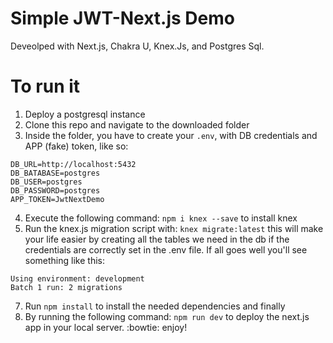 # Simple JWT-Next.js Demo
Deveolped with Next.js, Chakra U, Knex.Js, and Postgres Sql.

# To run it
1. Deploy a postgresql instance
2. Clone this repo and navigate to the downloaded folder
3. Inside the folder, you have to create your ```.env```, with DB credentials and APP (fake) token, like so:
```
DB_URL=http://localhost:5432
DB_BATABASE=postgres
DB_USER=postgres
DB_PASSWORD=postgres
APP_TOKEN=JwtNextDemo
```
4. Execute the following command: ```npm i knex --save``` to install knex
5. Run the knex.js migration script with: ```knex migrate:latest``` this will make your life easier by creating all the tables we need in the db if the credentials are correctly set in the .env file. If all goes well you'll see something like this:
```
Using environment: development
Batch 1 run: 2 migrations
```
7. Run ```npm install``` to install the needed dependencies and finally 
6. By running the following command: ```npm run dev``` to deploy the next.js app in your local server. :bowtie: enjoy!
